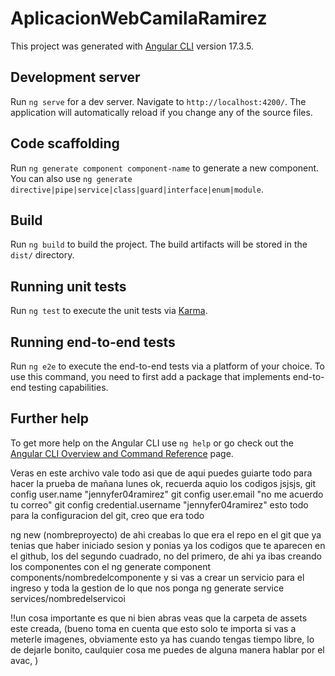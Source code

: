 # AplicacionWebCamilaRamirez

This project was generated with [Angular CLI](https://github.com/angular/angular-cli) version 17.3.5.

## Development server

Run `ng serve` for a dev server. Navigate to `http://localhost:4200/`. The application will automatically reload if you change any of the source files.

## Code scaffolding

Run `ng generate component component-name` to generate a new component. You can also use `ng generate directive|pipe|service|class|guard|interface|enum|module`.

## Build

Run `ng build` to build the project. The build artifacts will be stored in the `dist/` directory.

## Running unit tests

Run `ng test` to execute the unit tests via [Karma](https://karma-runner.github.io).

## Running end-to-end tests

Run `ng e2e` to execute the end-to-end tests via a platform of your choice. To use this command, you need to first add a package that implements end-to-end testing capabilities.

## Further help

To get more help on the Angular CLI use `ng help` or go check out the [Angular CLI Overview and Command Reference](https://angular.io/cli) page.

Veras en este archivo vale todo asi que de aqui puedes guiarte todo para hacer la prueba de mañana lunes ok, recuerda aquio los codigos jsjsjs,
git config user.name "jennyfer04ramirez"
git config user.email "no me acuerdo tu correo"
git config credential.username "jennyfer04ramirez"
esto todo para la configuracion del git, creo que era todo

ng new (nombreproyecto)
de ahi creabas lo que era el repo en el git que ya tenias que haber iniciado sesion
y ponias ya los codigos que te aparecen en el github, los del segundo cuadrado, no del primero,
de ahi ya ibas creando los componentes con el
ng generate component components/nombredelcomponente
y si vas a crear un servicio para el ingreso y toda la gestion de lo que nos ponga
ng generate service services/nombredelservicoi

!!un cosa importante es que ni bien abras veas que la carpeta de assets este creada, (bueno toma en cuenta que esto solo te importa si vas a meterle imagenes, obviamente esto ya has cuando tengas tiempo libre, lo de dejarle bonito, caulquier cosa me puedes de alguna manera hablar por el avac, )
